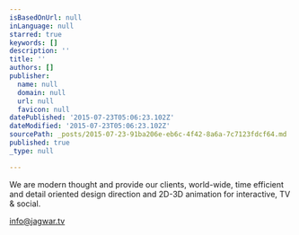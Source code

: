 ```yaml
---
isBasedOnUrl: null
inLanguage: null
starred: true
keywords: []
description: ''
title: ''
authors: []
publisher:
  name: null
  domain: null
  url: null
  favicon: null
datePublished: '2015-07-23T05:06:23.102Z'
dateModified: '2015-07-23T05:06:23.102Z'
sourcePath: _posts/2015-07-23-91ba206e-eb6c-4f42-8a6a-7c7123fdcf64.md
published: true
_type: null

---
```

We are modern thought and provide our clients, world-wide, time efficient and detail oriented design direction and 2D-3D animation for interactive, TV & social.

info@jagwar.tv